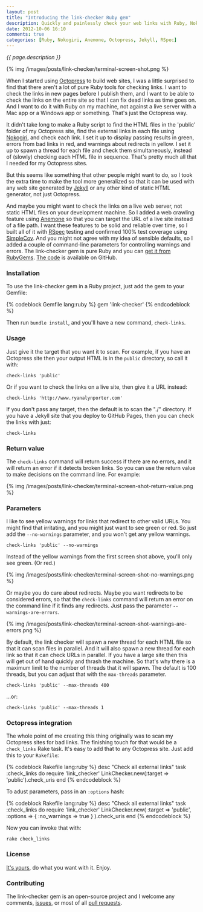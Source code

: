 ```yaml
---
layout: post
title: "Introducing the link-checker Ruby gem"
description: Quickly and painlessly check your web links with Ruby, Nokogiri and Anemone
date: 2012-10-06 16:10
comments: true
categories: [Ruby, Nokogiri, Anemone, Octopress, Jekyll, RSpec]
---
```


_{{ page.description }}_

{% img /images/posts/link-checker/terminal-screen-shot.png %}

When I started using [Octopress](http://octopress.org) to build web sites, I was a little surprised to find that there aren't a lot of pure Ruby tools for checking links.  I want to check the links in new pages before I publish them, and I want to be able to check the links on the entire site so that I can fix dead links as time goes on.  And I want to do it with Ruby on my machine, not against a live server with a Mac app or a Windows app or something.  That's just the Octopress way.

It didn't take long to make a Ruby script to find the HTML files in the 'public' folder of my Octopress site, find the external links in each file using [Nokogiri](http://nokogiri.org), and check each link.  I set it up to display passing results in green, errors from bad links in red, and warnings about redirects in yellow.  I set it up to spawn a thread for each file and check them simultaneously, instead of (slowly) checking each HTML file in sequence.  That's pretty much all that I needed for my Octopress sites.

But this seems like something that other people might want to do, so I took the extra time to make the tool more generalized so that it can be used with any web site generated by [Jekyll](https://github.com/mojombo/jekyll) or any other kind of static HTML generator, not just Octopress.

And maybe you might want to check the links on a live web server, not static HTML files on your development machine.  So I added a web crawling feature using [Anemone](http://anemone.rubyforge.org) so that you can target the URL of a live site instead of a file path.  I want these features to be solid and reliable over time, so I built all of it with [RSpec](http://rspec.info) testing and confirmed 100% test coverage using [SimpleCov](https://github.com/colszowka/simplecov).  And you might not agree with my idea of sensible defaults, so I added a couple of command-line parameters for controlling warnings and errors.  The link-checker gem is pure Ruby and you can [get it from RubyGems](https://rubygems.org/gems/link-checker).  [The code](https://github.com/endymion/link-checker) is available on GitHub.

<!-- more -->

### Installation

To use the link-checker gem in a Ruby project, just add the gem to your Gemfile:

{% codeblock Gemfile lang:ruby %}
gem 'link-checker'
{% endcodeblock %}

Then run ```bundle install```, and you'll have a new command, ```check-links```.

### Usage

Just give it the target that you want it to scan.  For example, if you have an Octopress site then your output HTML is in the ```public``` directory, so call it with:

    check-links 'public'

Or if you want to check the links on a live site, then give it a URL instead:

    check-links 'http://www.ryanalynporter.com'

If you don't pass any target, then the default is to scan the "./" directory.  If you have a Jekyll site that you deploy to GitHub Pages, then you can check the links with just:

    check-links

### Return value

The ```check-links``` command will return success if there are no errors, and it will return an error if it detects broken links.  So you can use the return value to make decisions on the command line.  For example:

{% img /images/posts/link-checker/terminal-screen-shot-return-value.png %}

### Parameters

I like to see yellow warnings for links that redirect to other valid URLs.  You might find that irritating, and you might just want to see green or red.  So just add the ```--no-warnings``` parameter, and you won't get any yellow warnings.

    check-links 'public' --no-warnings

Instead of the yellow warnings from the first screen shot above, you'll only see green.  (Or red.)

{% img /images/posts/link-checker/terminal-screen-shot-no-warnings.png %}

Or maybe you do care about redirects.  Maybe you want redirects to be considered errors, so that the ```check-links``` command will return an error on the command line if it finds any redirects.  Just pass the parameter ```--warnings-are-errors```.

{% img /images/posts/link-checker/terminal-screen-shot-warnings-are-errors.png %}

By default, the link checker will spawn a new thread for each HTML file so that it can scan files in parallel.  And it will also spawn a new thread for each link so that it can check URLs in parallel.  If you have a large site then this will get out of hand quickly and thrash the machine.  So that's why there is a maximum limit to the number of threads that it will spawn.  The default is 100 threads, but you can adjust that with the ```max-threads``` parameter.

    check-links 'public' --max-threads 400

...or:

    check-links 'public' --max-threads 1

### Octopress integration

The whole point of me creating this thing originally was to scan my Octopress sites for bad links.  The finishing touch for that would be a ```check_links``` Rake task.  It's easy to add that to any Octopress site.  Just add this to your ```Rakefile```:

{% codeblock Rakefile lang:ruby %}
desc "Check all external links"
task :check_links do
  require 'link_checker'
  LinkChecker.new(:target => 'public').check_uris
end
{% endcodeblock %}

To adust parameters, pass in an ```:options``` hash:

{% codeblock Rakefile lang:ruby %}
desc "Check all external links"
task :check_links do
  require 'link_checker'
  LinkChecker.new(
    :target => 'public',
    :options => { :no_warnings => true }
  ).check_uris
end
{% endcodeblock %}

Now you can invoke that with:

    rake check_links

### License

[It's yours](https://github.com/endymion/link-checker/blob/master/LICENSE.txt), do what you want with it.  Enjoy.

### Contributing

The link-checker gem is an open-source project and I welcome any comments, [issues](https://github.com/endymion/link-checker/issues), or most of all [pull requests](https://github.com/endymion/link-checker/pulls).
